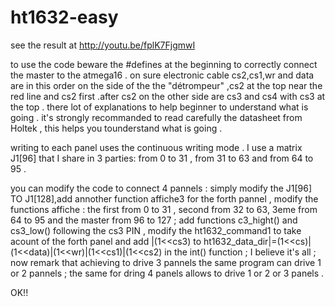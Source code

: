 ht1632-easy
===========
see the result at http://youtu.be/fplK7FjgmwI

to use the code beware the #defines at the beginning to correctly connect the master to the atmega16 .
on sure electronic cable cs2,cs1,wr and data are in this order on the side of the the "détrompeur" ,cs2 at the top near the red line and cs2 first .after cs2 on the other side are cs3 and cs4 with cs3 at the top .
there lot of explanations to help beginner to understand what is going .
it's strongly recommanded to read carefully the datasheet from Holtek , this helps you tounderstand what is going .

writing to each panel uses the continuous writing mode . I use a matrix J1[96] that I share in 3 parties: from 0 to 31 , from 31 to 63 and from 64 to 95 .

you can modify the code to connect 4 pannels : simply modify the J1[96] TO J1[128],add annother function affiche3 for the forth pannel , modify the functions affiche : the first from 0 to 31 , second from 32 to 63, 3eme from 64 to 95 and the master from 96 to 127 ; add functions c3_hight() and cs3_low() following the cs3 PIN , modify the ht1632_command1 to take acount of the forth panel and add |(1<<cs3) to ht1632_data_dir|=(1<<cs)|(1<<data)|(1<<wr)|(1<<cs1)|(1<<cs2) in the int() function ; I believe it's all ; 
now remark that achieving to drive 3 pannels the same program can drive 1 or 2 pannels ; the same for dring 4 panels allows to drive 1 or 2 or 3 panels .

OK!!

